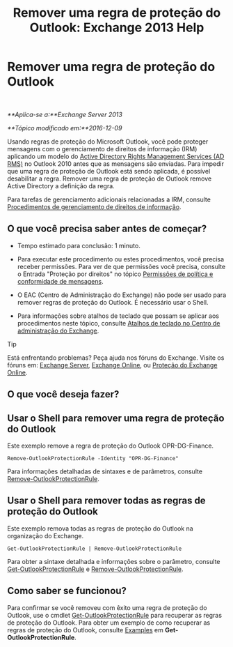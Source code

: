 ﻿---
title: 'Remover uma regra de proteção do Outlook: Exchange 2013 Help'
TOCTitle: Remover uma regra de proteção do Outlook
ms:assetid: 569fc3be-b269-43f5-8797-73ab0691e685
ms:mtpsurl: https://technet.microsoft.com/pt-br/library/Ee633467(v=EXCHG.150)
ms:contentKeyID: 50485628
ms.date: 05/22/2018
mtps_version: v=EXCHG.150
ms.translationtype: MT
---

# Remover uma regra de proteção do Outlook

 

_**Aplica-se a:**Exchange Server 2013_

_**Tópico modificado em:**2016-12-09_

Usando regras de proteção do Microsoft Outlook, você pode proteger mensagens com o gerenciamento de direitos de informação (IRM) aplicando um modelo do [Active Directory Rights Management Services (AD RMS)](https://technet.microsoft.com/en-us/library/hh831364.aspx) no Outlook 2010 antes que as mensagens são enviadas. Para impedir que uma regra de proteção de Outlook está sendo aplicada, é possível desabilitar a regra. Remover uma regra de proteção de Outlook remove Active Directory a definição da regra.

Para tarefas de gerenciamento adicionais relacionadas a IRM, consulte [Procedimentos de gerenciamento de direitos de informação](information-rights-management-procedures-exchange-2013-help.md).

## O que você precisa saber antes de começar?

  - Tempo estimado para conclusão: 1 minuto.

  - Para executar este procedimento ou estes procedimentos, você precisa receber permissões. Para ver de que permissões você precisa, consulte o Entrada "Proteção por direitos" no tópico [Permissões de política e conformidade de mensagens](messaging-policy-and-compliance-permissions-exchange-2013-help.md).

  - O EAC (Centro de Administração do Exchange) não pode ser usado para remover regras de proteção do Outlook. É necessário usar o Shell.

  - Para informações sobre atalhos de teclado que possam se aplicar aos procedimentos neste tópico, consulte [Atalhos de teclado no Centro de administração do Exchange](keyboard-shortcuts-in-the-exchange-admin-center-exchange-online-protection-help.md).


> [!TIP]
> Está enfrentando problemas? Peça ajuda nos fóruns do Exchange. Visite os fóruns em: <A href="https://go.microsoft.com/fwlink/p/?linkid=60612">Exchange Server</A>, <A href="https://go.microsoft.com/fwlink/p/?linkid=267542">Exchange Online</A>, ou <A href="https://go.microsoft.com/fwlink/p/?linkid=285351">Proteção do Exchange Online</A>.



## O que você deseja fazer?

## Usar o Shell para remover uma regra de proteção do Outlook

Este exemplo remove a regra de proteção do Outlook OPR-DG-Finance.

    Remove-OutlookProtectionRule -Identity "OPR-DG-Finance"

Para informações detalhadas de sintaxes e de parâmetros, consulte [Remove-OutlookProtectionRule](https://technet.microsoft.com/pt-br/library/dd297961\(v=exchg.150\)).

## Usar o Shell para remover todas as regras de proteção do Outlook

Este exemplo remova todas as regras de proteção do Outlook na organização do Exchange.

    Get-OutlookProtectionRule | Remove-OutlookProtectionRule

Para obter a sintaxe detalhada e informações sobre o parâmetro, consulte [Get-OutlookProtectionRule](https://technet.microsoft.com/pt-br/library/dd298004\(v=exchg.150\)) e [Remove-OutlookProtectionRule](https://technet.microsoft.com/pt-br/library/dd297961\(v=exchg.150\)).

## Como saber se funcionou?

Para confirmar se você removeu com êxito uma regra de proteção do Outlook, use o cmdlet [Get-OutlookProtectionRule](https://technet.microsoft.com/pt-br/library/dd298004\(v=exchg.150\)) para recuperar as regras de proteção do Outlook. Para obter um exemplo de como recuperar as regras de proteção do Outlook, consulte [Examples](https://technet.microsoft.com/pt-br/dd298004\(exchg.150\)#examples) em **Get-OutlookProtectionRule**.

